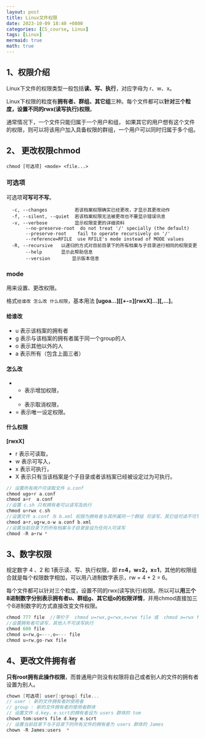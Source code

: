 ```yaml
---
layout: post
title: Linux文件权限
date: 2023-10-09 18:40 +0800
categories: [CS_course, Linux]
tags: [Linux]
mermaid: true
math: true
---
```


## 1、权限介绍

Linux下文件的权限类型一般包括**读、写、执行**，对应字母为 r、w、x。

Linux下权限的粒度有**拥有者、群组、其它组**三种。每个文件都可以**针对三个粒度，设置不同的rwx(读写执行)权限**。

通常情况下，一个文件只能归属于一个用户和组， 如果其它的用户想有这个文件的权限，则可以将该用户加入具备权限的群组，一个用户可以同时归属于多个组。

## 2、 更改权限chmod

`chmod [可选项] <mode> <file...>`

### 可选项

可选项**可写可不写**。

```
  -c, --changes          若该档案权限确实已经更改，才显示其更改动作
  -f, --silent, --quiet  若该档案权限无法被更改也不要显示错误讯息
  -v, --verbose          显示权限变更的详细资料
       --no-preserve-root  do not treat '/' specially (the default)
       --preserve-root    fail to operate recursively on '/'
       --reference=RFILE  use RFILE's mode instead of MODE values
  -R, --recursive   以递归的方式对目前目录下的所有档案与子目录进行相同的权限变更
       --help		显示此帮助信息
       --version		显示版本信息
```

### mode

用来设置、更改权限。

格式`给谁改 怎么改 什么权限`，基本用法 **[ugoa...][[+-=][rwxX]...][,...]**。

#### 给谁改

- u 表示该档案的拥有者
- g 表示与该档案的拥有者属于同一个group的人
- o 表示其他以外的人
- a 表示所有（包含上面三者）


#### 怎么改
  
- + 表示增加权限，
- - 表示取消权限，
- = 表示唯一设定权限。

#### 什么权限

**[rwxX]**

- r 表示可读取，
- w 表示可写入，
- x 表示可执行，
- X 表示只有当该档案是个子目录或者该档案已经被设定过为可执行。

```C++
// 设置所有用户可读取文件 a.conf
chmod ugo+r a.conf 
chmod a+r  a.conf
//设置 c.sh 只有拥有者可以读写及执行
chmod u+rwx c.sh
//设置文件 a.conf 与 b.xml 权限为拥有者与其所属同一个群组 可读写，其它组可读不可写
chmod a+r,ug+w,o-w a.conf b.xml
//设置当前目录下的所有档案与子目录皆设为任何人可读写
chmod -R a+rw *
```
## 3、数字权限

规定数字 4 、2 和 1表示读、写、执行权限，即 **r=4，w=2，x=1**，其他的权限组合就是每个权限数字相加，可以用八进制数字表示，rw = 4 + 2 = 6。

每个文件都可以针对三个粒度，设置不同的rwx(读写执行)权限。所以可以**用三个8进制数字分别表示拥有者u、群组g、其它组o的权限详情**，并用chmod直接加三个8进制数字的方式直接改变文件权限。

```C++
chmod 777 file  //等价于  chmod u=rwx,g=rwx,o=rwx file 或  chmod a=rwx file
//设置拥有者可读写，其他人不可读写执行
chmod 600 file 
chmod u=rw,g=---,o=--- file 
chmod u=rw,go-rwx file
```

## 4、更改文件拥有者

**只有root拥有此操作权限**，而普通用户则没有权限将自己或者别人的文件的拥有者设置为别人。

```C++
chown [可选项] user[:group] file...
// user : 新的文件拥有者的使用者
// group : 新的文件拥有者的使用者群体 
// 设置文件 d.key、e.scrt的拥有者设为 users 群体的 tom
chown tom:users file d.key e.scrt
// 设置当前目录下与子目录下的所有文件的拥有者为 users 群体的 James
chown -R James:users  *
```